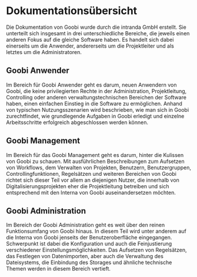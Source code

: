 # Dokumentationsübersicht

Die Dokumentation von Goobi wurde durch die intranda GmbH erstellt. Sie unterteilt sich insgesamt in drei unterschiedliche Bereiche, die jeweils einen anderen Fokus auf die gleiche Software haben. Es handelt sich dabei einerseits um die Anwender, andererseits um die Projektleiter und als letztes um die Administratoren.

## Goobi Anwender

Im Bereich für Goobi Anwender geht es darum, neuen Anwendern von Goobi, die keine privilegierten Rechte in der Administration, Projektleitung, Controlling oder anderen verwaltungstechnischen Bereichen der Software haben, einen einfachen Einstieg in die Software zu ermöglichen. Anhand von typischen Nutzungsszenarien wird beschrieben, wie man sich in Goobi zurechtfindet, wie grundlegende Aufgaben in Goobi erledigt und einzelne Arbeitsschritte erfolgreich abgeschlossen werden können. 

## Goobi Management

Im Bereich für das Goobi Management geht es darum, hinter die Kulissen von Goobi zu schauen. Mit ausführlichen Beschreibungen zum Aufsetzen von Workflows, dem Verwalten von Projekten, Benutzern, Benutzergruppen, Controllingfunktionen, Regelsätzen und weiteren Bereichen von Goobi richtet sich dieser Teil vor allem an diejenigen Nutzer, die innerhalb von Digitalisierungsprojekten eher die Projektleitung betreiben und sich entsprechend mit den Interna von Goobi auseinandersetzen möchten.

## Goobi Administration

Im Bereich der Goobi Administration geht es weit über den reinen Funktionsumfang von Goobi hinaus. In diesem Teil wird unter anderem auf die Interna von Goobi jenseits der Benutzeroberfläche eingegangen. Schwerpunkt ist dabei die Konfiguration und auch die Feinjustierung verschiedener Einstellungsmöglichkeiten. Das Aufsetzen von Regelsätzen, das Festlegen von Datenimporten, aber auch die Verwaltung des Dateisystems, die Einbindung des Storages und ähnliche technische Themen werden in diesem Bereich vertieft.